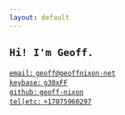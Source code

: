 ```yaml
---
layout: default
---
```


## `Hi! I'm Geoff.`

[`email:`   `geoff@geoffnixon·net`](mailto:type_it_out@domain.tld)  
[`keybase:` `g30xFF`](keybase.io/g30xFF)  
[`github:`  `geoff-nixon`](https://github.com/geoff-nixon)  
[`tel|etc:` `+17075960297`](tel:+17075960297)  
